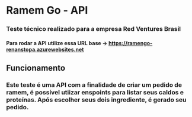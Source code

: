 # Ramem Go - API

### Teste técnico realizado para a empresa Red Ventures Brasil

#### Para rodar a API utilize essa URL base -> https://ramengo-renanstopa.azurewebsites.net

## Funcionamento

### Este teste é uma API com a finalidade de criar um pedido de ramem, é possível utiizar enspoints para listar seus caldos e proteínas. Após escolher seus dois ingrediente, é gerado seu pedido.
